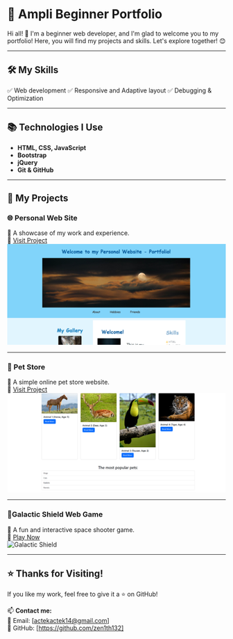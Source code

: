 # 🚀 Ampli Beginner Portfolio

Hi all! 👋 I'm a beginner web developer, and I'm glad to welcome you to my portfolio! Here, you will find my projects and skills. Let's explore together! 😊

---

## 🛠 My Skills

✅ Web development
✅ Responsive and Adaptive layout
✅ Debugging & Optimization

---

## 📚 Technologies I Use

- **HTML, CSS, JavaScript**
- **Bootstrap**
- **jQuery**
- **Git & GitHub**

---

## 💼 My Projects

### 🌐 Personal Web Site
📌 A showcase of my work and experience.  
🔗 [Visit Project](https://zen1th132.github.io/portfolio/portfolio)  
![Personal Web Site](screenshots/portfolio.png)

---

### 🐶 Pet Store
📌 A simple online pet store website.  
🔗 [Visit Project](https://zen1th132.github.io/portfolio/pet_store)  
![Pet Store](screenshots/pet_store.png)

---

### 🚀Galactic Shield Web Game
📌 A fun and interactive space shooter game.  
🔗 [Play Now](https://zen1th132.github.io/galactic_shield)  
![Galactic Shield](screenshots/galactic_shield.png)

---

## ⭐ Thanks for Visiting!

If you like my work, feel free to give it a ⭐ on GitHub!

📫 **Contact me:**  
📧 Email: [actekactek14@gmail.com]   
📂 GitHub: [https://github.com/zen1th132]


